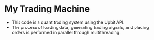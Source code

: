 # My Trading Machine

- This code is a quant trading system using the Upbit API.
- The process of loading data, generating trading signals, and placing orders is performed in parallel through multithreading.


